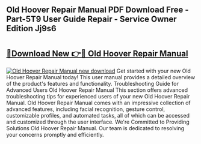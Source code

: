 ## Old Hoover Repair Manual PDF Download Free - Part-5T9 User Guide Repair - Service Owner Edition Jj9s6

# <h2><a href="http://cf18833.oget.top/?id=Old+Hoover+Repair+Manual">🔗Download New 👉🔴 Old Hoover Repair Manual</a></h2>

[![Old Hoover Repair Manual new download](https://i.imgur.com/5g1atiW.png)](http://cf18833.oget.top/?id=Old+Hoover+Repair+Manual)
Get started with your new Old Hoover Repair Manual today! This user manual provides a detailed overview of the product's features and functionality. Troubleshooting Guide for Advanced Users Old Hoover Repair Manual This section offers advanced troubleshooting tips for experienced users of your new Old Hoover Repair Manual. Old Hoover Repair Manual comes with an impressive collection of advanced features, including facial recognition, gesture control, customizable profiles, and automated tasks, all of which can be accessed and customized through the user interface. We're Committed to Providing Solutions Old Hoover Repair Manual. Our team is dedicated to resolving your concerns promptly and efficiently.
